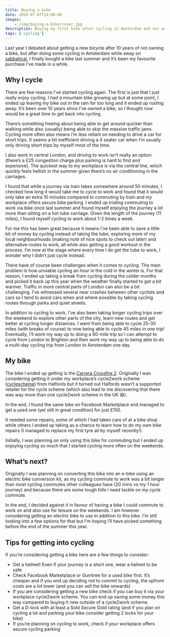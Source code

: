 ```yaml
---
title: Buying a bike
date: 2024-07-07T14:00:00
images: 
    - /img/buying-a-bike/cover.jpg
description: Buying my first bike after cycling in Amsterdam and not owning a bike for 10 years
tags: ['cycling']
---
```


Last year I debated about getting a new bicycle after 10 years of not owning a bike, but after doing some cycling in Amsterdam while away on [sabbatical](https://akashgoswami.com/articles/sabbatical-leave-part-1/), I finally bought a bike last summer and it’s been my favourite purchase I’ve made in a while.

## Why I cycle

There are few reasons I’ve started cycling again. The first is just that I just really enjoy cycling. I had a mountain bike growing up but at some point, I ended up leaving my bike out in the rain for too long and it ended up rusting away. It’s been over 10 years since I’ve owned a bike, so I thought now would be a great time to get back into cycling.

There’s something freeing about being able to get around quicker than walking while also (usually) being able to skip the massive traffic jams. Cycling more often also means I’m less reliant on needing to drive a car for short trips. It seems a bit inefficient driving a 4 seater car when I’m usually only driving short trips by myself most of the time.

I also work in central London, and driving to work isn’t really an option (there’s a £25 congestion charge plus parking is hard to find and expensive). The quickest way to my workplace is via the central line, which quickly feels hellish in the summer given there’s no air conditioning in the carriages. 

I found that while a journey via train takes somewhere around 50 minutes, I checked how long it would take me to cycle to work and found that it would only take an extra 10 minutes compared to commuting by train and my workplace offers secure bike parking. I ended up trialing commuting to work via bike once last summer and found myself enjoying the journey a lot more than sitting on a hot tube carriage. Given the length of the journey (11 miles), I found myself cycling to work about 1-2 times a week.

For me this has been great because it means I’ve been able to save a little bit of money by cycling instead of taking the tube, exploring more of my local neighbourhoods (making note of nice spots to check out later) and alternative routes to work, all while also getting a good workout in the process. I’m now at the stage where every time I do get the tube to work, I wonder why I didn’t just cycle instead.

There have of course been challenges when it comes to cycling. The main problem is how unviable cycling an hour in the cold in the winter is. For that reason, I ended up taking a break from cycling during the colder months and picked it back up this year when the weather finally started to get a bit warmer. Traffic in more central parts of London can also be a bit challenging. I’ve witnessed several near crashes between other cyclists and cars so I tend to avoid cars when and where possible by taking cycling routes through parks and quiet streets.

In addition to cycling to work, I’ve also been taking longer cycling trips over the weekend to explore other parts of the city, learn new routes and get better at cycling longer distances. I went from being able to cycle 25-30 miles (with breaks of course) to now being able to cycle 45 miles in one trip! Eventually, I’ll work my way up to doing a 60-mile trip so I can attempt to cycle from London to Brighton and then work my way up to being able to do a multi-day cycling trip from London to Amsterdam one day.

## My bike

The bike I ended up getting is the [Carrera Crossfire 2](https://www.halfords.com/bikes/hybrid-bikes/carrera-crossfire-2-mens-hybrid-bike-2020---black---s-m-l-frames-345886.html). Originally I was considering getting it under my workplace’s cycle2work scheme ([cyclescheme](https://www.cyclescheme.co.uk/)) from Halfords but it turned out Halfords wasn’t a supported retailer for the cycle scheme (which also lead to me discovering that there was way more than one cycle2work scheme in the UK 😅).

In the end, I found the same bike on Facebook Marketplace and managed to get a used one (yet still in great condition) for just £150.

It needed some repairs, some of which I had taken care of at a bike shop while others I ended up taking as a chance to learn how to do my own bike repairs (I managed to replace my first tyre all by myself recently!).

Initially, I was planning on only using this bike for commuting but I ended up enjoying cycling so much that I started cycling more often on the weekends. 

## What’s next?

Originally I was planning on converting this bike into an e-bike using an electric bike conversion kit, as my cycling commute to work was a bit longer than most cycling commutes other colleagues have (20 mins vs my 1 hour journey) and because there are some tough hills I need tackle on my cycle commute. 

In the end, I decided against it in favour of having a bike I could commute to work on and also use for leisure on the weekends. I am however considering getting an electric bike to use in addition to this bike. I’m still looking into a few options for that but I’m hoping I’ll have picked something before the end of the summer this year. 

## Tips for getting into cycling

If you’re considering getting a bike here are a few things to consider:
* Get a helmet! Even if your journey is a short one, wear a helmet to be safe 
* Check Facebook Marketplace or Gumtree for a used bike first. It’s cheaper and if you end up deciding not to commit to cycling, the upfront costs are a lot lower (and you can sell the bike onwards)
* If you are considering getting a new bike check if you can buy it via your workplace cycle2work scheme. You can end up saving some money this way compared to buying it new outside of a cycle2work scheme.
* Get a D-lock with at least a Sold Secure Gold rating (and if you plan on cycling a lot and parking your bike consider getting 2 locks for your bike)
* If you’re planning on cycling to work, check if your workplace offers secure cycling parking